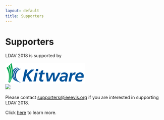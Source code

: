```yaml
---
layout: default
title: Supporters
---
```


# Supporters

LDAV 2018 is supported by

<a href="www.kitware.com"><img width="50%" src="assets/Kitware_Print_186.svg" /></a><br />
<a href="https://www.nvidia.com"><img width="30%src=" src="assets/Nvidia_image_logo.svg" /></a>

Please contact <a href="mailto:supporters@ieeevis.org">supporters@ieeevis.org</a> if you are interested in supporting LDAV 2018.

Click [here](http://ieeevis.org/year/2017/info/exhibition/supporters-and-exhibition)
to learn more.